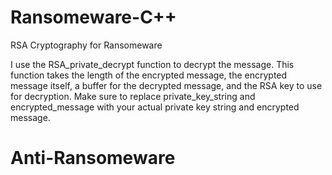 # Ransomeware-C++
RSA Cryptography for Ransomeware

I use the RSA_private_decrypt function to decrypt the message. This function takes the length of the encrypted message, the encrypted message itself, a buffer for the decrypted message, and the RSA key to use for decryption.
Make sure to replace private_key_string and encrypted_message with your actual private key string and encrypted message.

<h1>Anti-Ransomeware</h1>

